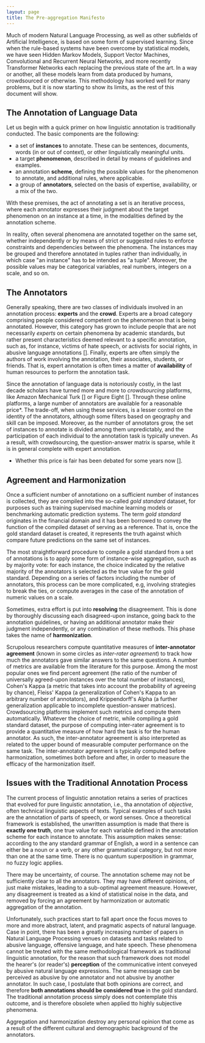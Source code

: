 ```yaml
---
layout: page
title: The Pre-aggregation Manifesto
---
```


Much of modern Natural Language Processing, as well as other subfields of Artificial Intelligence, is based on some form of supervised learning. Since when the rule-based systems have been overcome by statistical models, we have seen Hidden Markov Models, Support Vector Machines, Convolutional and Recurrent Neural Networks, and more recently Transformer Networks each replacing the previous state of the art. In a way or another, all these models learn from data produced by humans, crowdsourced or otherwise. This methodology has worked well for many problems, but it is now starting to show its limits, as the rest of this document will show.

## The Annotation of Language Data

Let us begin with a quick primer on how linguistic annotation is traditionally conducted. The basic components are the following:
* a set of **instances** to annotate. These can be sentences, documents, words (in or out of context), or other linguistically meaningful units.
* a target **phenomenon**, described in detail by means of guidelines and examples.
* an annotation **scheme**, defining the possible values for the phenomenon to annotate, and additional rules, where applicable.
* a group of **annotators**, selected on the basis of expertise, availability, or a mix of the two.

With these premises, the act of annotating a set is an iterative process, where each annotator expresses their judgment about the target phenomenon on an instance at a time, in the modalities defined by the annotation scheme.

In reality, often several phenomena are annotated together on the same set, whether independently or by means of strict or suggested rules to enforce constraints and dependencies between the phenomena. The instances may be grouped and therefore annotated in tuples rather than individually, in which case "an instance" has to be intended as "a tuple". Moreover, the possible values may be categorical variables, real numbers, integers on a scale, and so on. 

## The Annotators

Generally speaking, there are two classes of individuals involved in an annotation process: **experts** and the **crowd**. Experts are a broad category comprising people considered competent on the phenomenon that is being annotated. However, this category has grown to include people that are not necessarily *experts* on certain phenomena by academic standards, but rather present characteristics deemed relevant to a specific annotation, such as, for instance, victims of hate speech, or activists for social rights, in abusive language annotations []. Finally, experts are often simply the authors of work involving the annotation, their associates, students, or friends. That is, expert annotation is often times a matter of **availability** of human resources to perform the annotation task.

Since the annotation of language data is notoriously costly, in the last decade scholars have turned more and more to *crowdsourcing* platforms, like Amazon Mechanical Turk [] or Figure Eight []. Through these online platforms, a large number of annotators are available for a reasonable price*. The trade-off, when using these services, is a lesser control on the identity of the annotators, although some filters based on geography and skill can be imposed. Moreover, as the number of annotators grow, the set of instances to annotate is divided among them unpredictably, and the participation of each individual to the annotation task is typically uneven. As a result, with crowdsourcing, the question-answer matrix is sparse, while it is in general complete with expert annotation.

* Whether this price is fair has been debated for some years now [].

## Agreement and Harmonization

Once a sufficient number of annotationo on a sufficient number of instances is collected, they are compiled into the so-called *gold standard* dataset, for purposes such as training supervised machine learning models or benchmarking automatic prediction systems. The term *gold standard* originates in the financial domain and it has been borrowed to convey the function of the compiled dataset of serving as a reference. That is, once the gold standard dataset is created, it represents the truth against which compare future predictions on the same set of instances.

The most straightforward procedure to compile a gold standard from a set of annotations is to apply some form of instance-wise aggregation, such as by majority vote: for each instance, the choice indicated by the relative majority of the annotators is selected as the true value for the gold standard. Depending on a series of factors including the number of annotators, this process can be more complicated, e.g, involving strategies to break the ties, or compute averages in the case of the annotation of numeric values on a scale.

Sometimes, extra effort is put into **resolving** the disagreement. This is done by thoroughly discussing each disagreed-upon instance, going back to the annotation guidelines, or having an additional annotator make their judgment independently, or any combination of these methods. This phase takes the name of **harmonization**.

Scrupolous researchers compute quantitative measures of **inter-annotator agreement** (known in some circles as *inter-rater agreement*) to track how much the annotators gave similar answers to the same questions. A number of metrics are available from the literature for this purpose. Among the most popular ones we find percent agreement (the ratio of the number of universally agreed-upon instances over the total number of instances), Cohen's Kappa (a metric that takes into account the probability of agreeing by chance), Fleiss' Kappa (a generalization of Cohen's Kappa to an arbitrary number of annotators), and Krippendorff's Alpha (a further generalization applicable to incomplete question-answer matrices). Crowdsourcing platforms implement such metrics and compute them automatically. Whatever the choice of metric, while compiling a gold standard dataset, the purpose of computing inter-rater agreement is to provide a quantitative measure of how hard the task is for the human annotator. As such, the inter-annotator agreement is also interpreted as related to the upper bound of measurable computer performance on the same task. The inter-annotator agreement is typically computed before harmonization, sometimes both before and after, in order to measure the efficacy of the harmonization itself.

## Issues with the Traditional Annotation Process

The current process of linguistic annotation retains a series of practices that evolved for pure linguistic annotation, i.e., tha annotation of *objective*, often technical linguistic aspects of texts. Typical examples of such tasks are the annotation of parts of speech, or word senses. Once a theoretical framework is established, the unwritten assumption is made that there is **exactly one truth**, one true value for each variable defined in the annotation scheme for each instance to annotate. This assumption makes sense: according to the any standard grammar of English, a word in a sentence can either be a noun or a verb, or any other grammatical category, but not more than one at the same time. There is no quantum superposition in grammar, no fuzzy logic applies. 

There may be uncertainty, of course. The annotation scheme may not be sufficiently clear to all the annotators. They may have different opinions, of just make mistakes, leading to a sub-optimal agreement measure. However, any disagreement is treated as a kind of statistical noise in the data, and removed by forcing an agreement by harmonization or automatic aggregation of the annotation.

Unfortunately, such practices start to fall apart once the focus moves to more and more abstract, latent, and pragmatic aspects of natural language. Case in point, there has been a greatly increasing number of papers in Natural Language Processing venues on datasets and tasks related to abusive language, offensive language, and hate speech. These phenomena cannot be treated with the same methodological framework as traditional linguistic annotation, for the reason that such framework does not model the hearer's (or reader's) **perception** of the communicative intent conveyed by abusive natural language expressions. The same message can be perceived as abusive by one annotator and not abusive by another annotator. In such case, I postulate that both opinions are correct, and therefore **both annotations should be considered true** in the gold standard. The traditional annotation process simply does not contemplate this outcome, and is therefore obsolete when applied tto highly subjective phenomena.

Aggregation and harmonization destroy any personal opinion that come as a result of the different cultural and demographic background of the annotators. 
